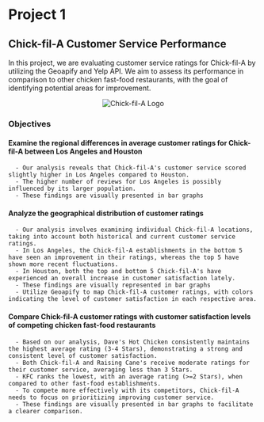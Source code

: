# Project 1
## Chick-fil-A Customer Service Performance

In this project, we are evaluating customer service ratings for Chick-fil-A by utilizing the Geoapify and Yelp API. We aim to assess its performance in comparison to other chicken fast-food restaurants, with the goal of identifying potential areas for improvement.

<p align="center">
  <img src="https://github.com/tonygana/project1/assets/147450801/85d737ad-ee18-4533-817e-2a0a45c4fd7c" alt="Chick-fil-A Logo">
</p>

### Objectives
#### Examine the regional differences in average customer ratings for Chick-fil-A between Los Angeles and Houston
      - Our analysis reveals that Chick-fil-A's customer service scored slightly higher in Los Angeles compared to Houston.
      - The higher number of reviews for Los Angeles is possibly influenced by its larger population.
      - These findings are visually presented in bar graphs

#### Analyze the geographical distribution of customer ratings
      - Our analysis involves examining individual Chick-fil-A locations, taking into account both historical and current customer service ratings.
      - In Los Angeles, the Chick-fil-A establishments in the bottom 5 have seen an improvement in their ratings, whereas the top 5 have shown more recent fluctuations.
      - In Houston, both the top and bottom 5 Chick-fil-A's have experienced an overall increase in customer satisfaction lately.
      - These findings are visually represented in bar graphs
      - Utilize Geoapify to map Chick-fil-A customer ratings, with colors indicating the level of customer satisfaction in each respective area.
      
#### Compare Chick-fil-A customer ratings with customer satisfaction levels of competing chicken fast-food restaurants
      - Based on our analysis, Dave's Hot Chicken consistently maintains the highest average rating (3-4 Stars), demonstrating a strong and consistent level of customer satisfaction.
      - Both Chick-fil-A and Raising Cane's receive moderate ratings for their customer service, averaging less than 3 Stars.
      - KFC ranks the lowest, with an average rating (>=2 Stars), when compared to other fast-food establishments.
      - To compete more effectively with its competitors, Chick-fil-A needs to focus on prioritizing improving customer service.
      - These findings are visually presented in bar graphs to facilitate a clearer comparison.
      
